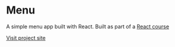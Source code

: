 # Menu

A simple menu app built with React.
Built as part of a [React course](https://www.udemy.com/course/react-tutorial-and-projects-course)

[Visit project site](https://obrm-menu.netlify.app)
